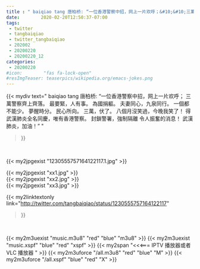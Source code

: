 ```yaml
---
title : " baiqiao tang 唐柏桥: “一位香港警察中招，网上一片欢呼；&#10;&#10;三萬警察齊上齊落。&#10;&#10;最要緊，人有事。&#10;&#10;為國捐軀。&#10;&#10;夫妻同心，九泉同行。&#10;&#10;一個都不能少。&#10;&#10;夢醒時分。&#10;&#10;民心所向。&#10;&#10;三萬，伏了。&#10;&#10;八個月沒笑過，今晚我笑了！&#10;&#10;得武漢肺炎全名同慶，唯有香港警察。&#10;&#10;封鎖警署，強制隔離&#10;&#10;令人振奮的消息！&#10;&#10;武漢肺炎，加油！”  "
date:        2020-02-20T12:50:37-07:00
tags:
 - twitter
 - tangbaiqiao
 - twitter_tangbaiqiao
 - 202002
 - 20200220
 - 20200220_12
categories:
 - 20200220
#icon:        "fas fa-lock-open"
#resImgTeaser: teaserpics/wikipedia.org/emacs-jokes.png
---
```


{{< mydiv text=" baiqiao tang 唐柏桥: “一位香港警察中招，网上一片欢呼；&#10;&#10;三萬警察齊上齊落。&#10;&#10;最要緊，人有事。&#10;&#10;為國捐軀。&#10;&#10;夫妻同心，九泉同行。&#10;&#10;一個都不能少。&#10;&#10;夢醒時分。&#10;&#10;民心所向。&#10;&#10;三萬，伏了。&#10;&#10;八個月沒笑過，今晚我笑了！&#10;&#10;得武漢肺炎全名同慶，唯有香港警察。&#10;&#10;封鎖警署，強制隔離&#10;&#10;令人振奮的消息！&#10;&#10;武漢肺炎，加油！”  "
>}}
<br>


 {{< my2jpgexist "1230555757164122117.1.jpg" >}}<br> 

{{< my2jpgexist "xx1.jpg" >}}<br>
{{< my2jpgexist "xx2.jpg" >}}<br>
{{< my2jpgexist "xx3.jpg" >}}<br>


{{< my2linktextonly link="http://twitter.com/tangbaiqiao/status/1230555757164122117"
>}}


<br>

{{< my2m3uexist "music.m3u8" "red"  "blue" "m3u8" >}} {{< my2m3uexist "music.xspf" "blue" "red"  "xspf" >}} {{< my2span "<<<=== IPTV 播放器或者 VLC 播放器 " >}} {{< my2m3uforce "/all.m3u8" "red"  "blue" "M" >}} {{< my2m3uforce "/all.xspf" "blue" "red"  "X" >}} 
